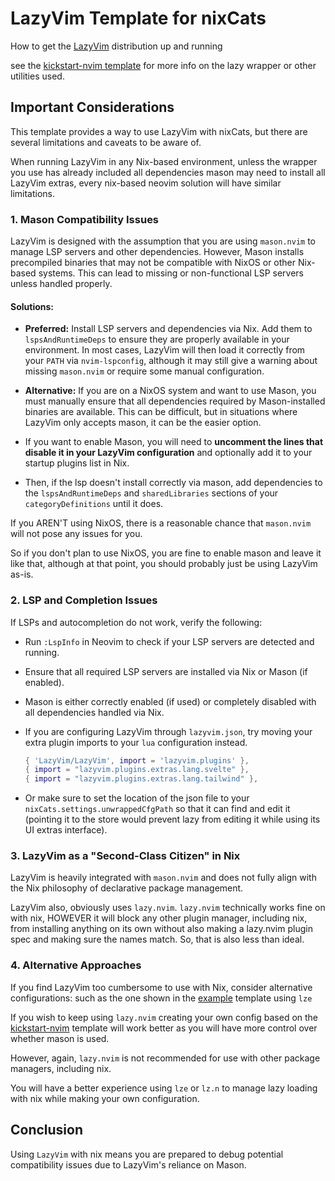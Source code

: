 # LazyVim Template for nixCats

How to get the [LazyVim](http://www.lazyvim.org/) distribution up and running

see the [kickstart-nvim template](../kickstart-nvim) for more info on the lazy wrapper or other utilities used.

## Important Considerations

This template provides a way to use LazyVim with nixCats, but there are several limitations and caveats to be aware of.

When running LazyVim in any Nix-based environment, unless the wrapper you use has already included all dependencies mason may need to install all LazyVim extras, every nix-based neovim solution will have similar limitations.

### 1. Mason Compatibility Issues
LazyVim is designed with the assumption that you are using `mason.nvim` to manage LSP servers and other dependencies. However, Mason installs precompiled binaries that may not be compatible with NixOS or other Nix-based systems. This can lead to missing or non-functional LSP servers unless handled properly.

#### Solutions:

- **Preferred:** Install LSP servers and dependencies via Nix. Add them to `lspsAndRuntimeDeps` to ensure they are properly available in your environment. In most cases, LazyVim will then load it correctly from your `PATH` via `nvim-lspconfig`, although it may still give a warning about missing `mason.nvim` or require some manual configuration.

- **Alternative:** If you are on a NixOS system and want to use Mason, you must manually ensure that all dependencies required by Mason-installed binaries are available. This can be difficult, but in situations where LazyVim only accepts mason, it can be the easier option.
- If you want to enable Mason, you will need to **uncomment the lines that disable it in your LazyVim configuration** and optionally add it to your startup plugins list in Nix.
- Then, if the lsp doesn't install correctly via mason, add dependencies to the `lspsAndRuntimeDeps` and `sharedLibraries` sections of your `categoryDefinitions` until it does.

If you AREN'T using NixOS, there is a reasonable chance that `mason.nvim` will not pose any issues for you.

So if you don't plan to use NixOS, you are fine to enable mason and leave it like that, although at that point, you should probably just be using LazyVim as-is.

### 2. LSP and Completion Issues
If LSPs and autocompletion do not work, verify the following:
- Run `:LspInfo` in Neovim to check if your LSP servers are detected and running.
- Ensure that all required LSP servers are installed via Nix or Mason (if enabled).
- Mason is either correctly enabled (if used) or completely disabled with all dependencies handled via Nix.
- If you are configuring LazyVim through `lazyvim.json`, try moving your extra plugin imports to your `lua` configuration instead.
  ```lua
  { 'LazyVim/LazyVim', import = 'lazyvim.plugins' },
  { import = "lazyvim.plugins.extras.lang.svelte" },
  { import = "lazyvim.plugins.extras.lang.tailwind" },
  ```

- Or make sure to set the location of the json file to your `nixCats.settings.unwrappedCfgPath` so that it can find and edit it (pointing it to the store would prevent lazy from editing it while using its UI extras interface).

### 3. LazyVim as a "Second-Class Citizen" in Nix
LazyVim is heavily integrated with `mason.nvim` and does not fully align with the Nix philosophy of declarative package management.

LazyVim also, obviously uses `lazy.nvim`. `lazy.nvim` technically works fine on with nix, HOWEVER it will block any other plugin manager, including nix, from installing anything on its own without also making a lazy.nvim plugin spec and making sure the names match. So, that is also less than ideal.

### 4. Alternative Approaches
If you find LazyVim too cumbersome to use with Nix, consider alternative configurations:
such as the one shown in the [example](../example) template using `lze`

If you wish to keep using `lazy.nvim` creating your own config based on the [kickstart-nvim](../kickstart-nvim) template will work better as you will have more control over whether mason is used.

However, again, `lazy.nvim` is not recommended for use with other package managers, including nix.

You will have a better experience using `lze` or `lz.n` to manage lazy loading with nix while making your own configuration.

## Conclusion
Using `LazyVim` with nix means you are prepared to debug potential compatibility issues due to LazyVim's reliance on Mason.